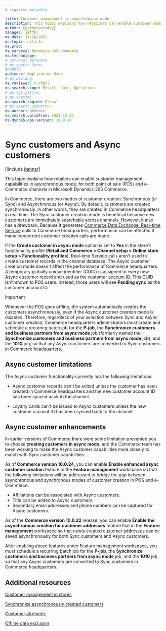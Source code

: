 ```yaml
---
# required metadata

title: Customer management in asynchronous mode
description: This topic explains how retailers can enable customer management capabilities in asynchronous mode at the point of sale (POS) or e-Commerce channel in Microsoft Dynamics 365 Commerce.
author: [gvrmohanreddy]
manager: jeffbl
ms.date: 11/24/2021
ms.topic: article
ms.prod: 
ms.service: dynamics-365-commerce
ms.technology: 
# optional metadata
# ms.search.form:  
#ROBOTS: 
audience: Application User
# ms.devlang: 
ms.reviewer: v-chgri
ms.search.scope: Retail, Core, Operations
# ms.tgt_pltfrm: 
# ms.custom: 
ms.search.region: Global
# ms.search.industry: 
ms.author: gmohanv
ms.search.validFrom: 2021-12-17
ms.dyn365.ops.version: 10.0.24
---
```


# Sync customers and Async customers

[!include [banner](includes/banner.md)]

This topic explains how retailers can enable customer management capabilities in asynchronous mode, for both point of sale (POS) and e-Commerce channels in Microsoft Dynamics 365 Commerce.

In Commerce, there are two modes of customer creation: Synchronous (or Sync) and Asynchronous (or Async). By default, customers are created synchronously. In other words, they are created in Commerce headquarters in real time. The Sync customer creation mode is beneficial because new customers are immediately searchable across channels. However, it also has a drawback. Because it generates [Commerce Data Exchange: Real-time Service](dev-itpro/define-retail-channel-communications-cdx.md#realtime-service) calls to Commerce headquarters, performance can be affected if many concurrent customer creation calls are made.

If the **Create customer in async mode** option is set to **Yes** in the store's functionality profile (**Retail and Commerce \> Channel setup \> Online store setup \> Functionality profiles**), Real-time Service calls aren't used to create customer records in the channel database. The Async customer creation mode doesn't affect the performance of Commerce headquarters. A temporary globally unique identifier (GUID) is assigned to every new Async customer record and used as the customer account ID. This GUID isn't shown to POS users. Instead, those users will see **Pending sync** as the customer account ID. 

> [!IMPORTANT]
> Whenever the POS goes offline, the system automatically creates the customers asynchronously, even if the Async customer creation mode is disabled. Therefore, regardless of your selection between Sync and Async customer creation, Commerce headquarters administrators must create and schedule a recurring batch job for the **P-job**, the **Synchronize customers and business partners from async mode** job (formerly named the **Synchronize customers and business partners from async mode** job), and the **1010** job, so that any Async customers are converted to Sync customers in Commerce headquarters.


## Async customer limitations

The Async customer functionality currently has the following limitations:

- Async customer records can't be edited unless the customer has been created in Commerce headquarters and the new customer account ID has been synced back to the channel.

- Loyalty cards can't be issued to Async customers unless the new customer account ID has been synced back to the channel.

## Async customer enhancements

In earlier versions of Commerce there were some limitation prevented you to choose **creating customers in async mode**, and the Commerce team has been working to make the Async customer capabilities more closely to match with Sync customer capabilities. 

As of **Commerce version 10.0.24**, you can enable **Enable enhanced async customer creation** feature in the **Feature management** workspace so that the following limitations will be addressed to bridge the gap between asynchronous and synchronous modes of customer creation in POS and e-Commerce: 

- Affiliations can be associated with Async customers. 
- Title can be added to Async customers. 
- Secondary email addresses and phone numbers can be captured for Async customers.


As of the **Commerce version 10.0.22** release, you can enable **Enable the asynchronous creation for customer addresses** feature that in the **Feature management** workspace so that newly created customer addresses can be saved asynchronously for both Sync customers and Async customers. 

After enabling above features under Feature management workspace, you must schedule a recurring batch job for the **P-job**, the **Synchronize customers and business partners from async mode** job, and the **1010** job, so that any Async customers are converted to Sync customers in Commerce headquarters.





## Additional resources

[Customer management in stores](/customer-mgmt-stores.md)

[Synchronize asynchronously created customers](/synchronize-asynchronous-customer.md)

[Customer attributes](dev-itpro/customer-attributes.md)

[Offline data exclusion](dev-itpro/implementation-considerations-cdx.md#offline-data-exclusion)


